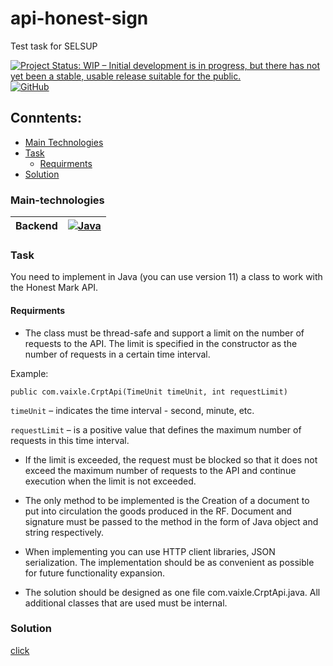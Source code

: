 # api-honest-sign
Test task for SELSUP

[![Project Status: WIP – Initial development is in progress, but there has not yet been a stable, usable release suitable for the public.](https://www.repostatus.org/badges/latest/wip.svg)](https://www.repostatus.org/#wip)
[![GitHub](https://img.shields.io/github/license/vaixle/api-honest-sign)](https://github.com/Vaixle/api-honest-sign/blob/main/LICENSE)

## Conntents:

- [Main Technologies](#Main-technologies) 
- [Task](#Task) 
    - [Requirments](#Requirments) 
- [Solution](#Solution)

### Main-technologies

| **Backend**  |[![Java](https://img.shields.io/badge/java-%23ED8B00.svg?style=for-the-badge&logo=java&logoColor=white)](https://dev.java/) |
|:------------:|:------------:|

### Task
You need to implement in Java (you can use version 11) a class to work with the Honest Mark API.

#### Requirments
- The class must be thread-safe and support a limit on the number of requests to the API. The limit is specified in the constructor as the number of requests in a certain time interval. 

Example:

`public com.vaixle.CrptApi(TimeUnit timeUnit, int requestLimit)`

`timeUnit` – indicates the time interval - second, minute, etc.

`requestLimit` – is a positive value that defines the maximum number of requests in this time interval.

- If the limit is exceeded, the request must be blocked so that it does not exceed the maximum number of requests to the API and continue execution when the limit is not exceeded.

- The only method to be implemented is the Creation of a document to put into circulation the goods produced in the RF. Document and signature must be passed to the method in the form of Java object and string respectively.

- When implementing you can use HTTP client libraries, JSON serialization. The implementation should be as convenient as possible for future functionality expansion.

- The solution should be designed as one file com.vaixle.CrptApi.java. All additional classes that are used must be internal.

### Solution
[click](https://github.com/Vaixle/api-honest-sign/blob/main/src/main/java/com/vaixle/CrptApi.java)



